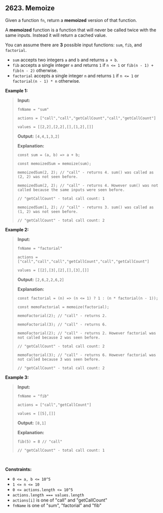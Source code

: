 ## 2623. Memoize

Given a function `fn`, return a **memoized** version of that function.

A **memoized** function is a function that will never be called twice with the same inputs. Instead it will return a cached value.

You can assume there are **3** possible input functions: `sum`, `fib`, and `factorial`.

- `sum` accepts two integers `a` and `b` and returns `a + b`.
- `fib` accepts a single integer `n` and returns `1` if `n <= 1` or `fib(n - 1) + fib(n - 2)` otherwise.
- `factorial` accepts a single integer `n` and returns `1` if `n <= 1` or `factorial(n - 1) * n` otherwise.

**Example 1:**

> **Input:**
>
> `fnName = "sum"`
>
> `actions = ["call","call","getCallCount","call","getCallCount"]`
>
> `values = [[2,2],[2,2],[],[1,2],[]]`
>
> **Output:** `[4,4,1,3,2]`
>
> **Explanation:**
>
> `const sum = (a, b) => a + b;`
>
> `const memoizedSum = memoize(sum);`
>
> `memoizedSum(2, 2); // "call" - returns 4. sum() was called as (2, 2) was not seen before.`
>
> `memoizedSum(2, 2); // "call" - returns 4. However sum() was not called because the same inputs were seen before.`
>
> `// "getCallCount" - total call count: 1`
>
> `memoizedSum(1, 2); // "call" - returns 3. sum() was called as (1, 2) was not seen before.`
>
> `// "getCallCount" - total call count: 2`

**Example 2:**

> **Input:**
>
> `fnName = "factorial"`
>
> `actions = ["call","call","call","getCallCount","call","getCallCount"]`
>
> `values = [[2],[3],[2],[],[3],[]]`
>
> **Output:** `[2,6,2,2,6,2]`
>
> **Explanation:**
>
> `const factorial = (n) => (n <= 1) ? 1 : (n * factorial(n - 1));`
>
> `const memoFactorial = memoize(factorial);`
>
> `memoFactorial(2); // "call" - returns 2.`
>
> `memoFactorial(3); // "call" - returns 6.`
>
> `memoFactorial(2); // "call" - returns 2. However factorial was not called because 2 was seen before.`
>
> `// "getCallCount" - total call count: 2`
>
> `memoFactorial(3); // "call" - returns 6. However factorial was not called because 3 was seen before.`
>
> `// "getCallCount" - total call count: 2`

**Example 3:**

> **Input:**
>
> `fnName = "fib"`
>
> `actions = ["call","getCallCount"]`
>
> `values = [[5],[]]`
>
> **Output:** `[8,1]`
>
> **Explanation:**
>
> `fib(5) = 8 // "call"`
>
> `// "getCallCount" - total call count: 1`

<br>

**Constraints:**

- `0 <= a, b <= 10^5`
- `1 <= n <= 10`
- `0 <= actions.length <= 10^5`
- `actions.length === values.length`
- `actions[i]` is one of "call" and "getCallCount"
- `fnName` is one of "sum", "factorial" and "fib"
